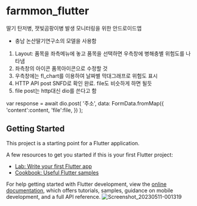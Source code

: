 # farmmon_flutter

딸기 탄저병, 잿빛곰팡이병 발생 모니터링을 위한 안드로이드앱
- 충남 논산딸기연구소의 모델을 사용함

1. Layout: 품목을 좌측메뉴에 놓고 품목을 선택하면 우측창에 병해충별 위험도를 나타냄
2. 좌측창의 아이콘 품목아이콘으로 수정할 것
3. 우측창에는 fl_chart를 이용하여 날짜별 막대그래프로 위험도 표시
4. HTTP API post SNFD로 확인 완료. file도 비슷하게 하면 될듯
5. file post는 http대신 dio를 쓴다고 함

var response = await dio.post(
'주소',
data: FormData.fromMap({
'content':content,
'file':file,
})
);

## Getting Started

This project is a starting point for a Flutter application.

A few resources to get you started if this is your first Flutter project:

- [Lab: Write your first Flutter app](https://docs.flutter.dev/get-started/codelab)
- [Cookbook: Useful Flutter samples](https://docs.flutter.dev/cookbook)

For help getting started with Flutter development, view the
[online documentation](https://docs.flutter.dev/), which offers tutorials,
samples, guidance on mobile development, and a full API reference.
     ![Screenshot_20230511-001319](https://github.com/jeffreyshin/farmmon_flutter/assets/6800894/3785e0d1-d55f-4752-ab0a-08954c959c57)
                  
                  
                  
                  
                  
                
